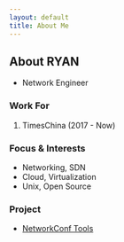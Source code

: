 ```yaml
---
layout: default
title: About Me
---
```


## About RYAN

* Network Engineer

### Work For

1. TimesChina (2017 - Now)

### Focus & Interests

* Networking, SDN
* Cloud, Virtualization
* Unix, Open Source

### Project

* [ NetworkConf Tools ](*)
